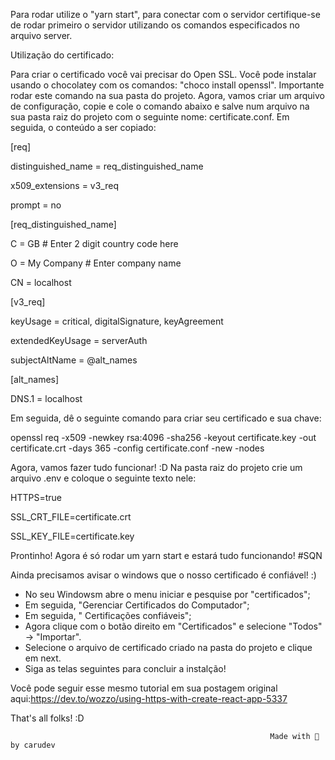 Para rodar utilize o "yarn start", para conectar com o servidor certifique-se de rodar primeiro o servidor utilizando os comandos especificados no arquivo server.

Utilização do certificado:

Para criar o certificado você vai precisar do Open SSL. Você pode instalar usando o chocolatey com os comandos: "choco install openssl". Importante rodar este comando na sua pasta do projeto.
Agora, vamos criar um arquivo de configuração, copie e cole o comando abaixo e salve num arquivo na sua pasta raiz do projeto com o seguinte nome: certificate.conf. Em seguida, o conteúdo a ser copiado:



[req]

distinguished_name = req_distinguished_name

x509_extensions = v3_req

prompt = no

[req_distinguished_name]

C = GB  # Enter 2 digit country code here

O = My Company # Enter company name

CN = localhost

[v3_req]

keyUsage = critical, digitalSignature, keyAgreement

extendedKeyUsage = serverAuth

subjectAltName = @alt_names

[alt_names]

DNS.1 = localhost




Em seguida, dê o seguinte comando para criar seu certificado e sua chave:


openssl req -x509 -newkey rsa:4096 -sha256 -keyout certificate.key -out certificate.crt -days 365 -config certificate.conf -new -nodes


Agora, vamos fazer tudo funcionar! :D
Na pasta raiz do projeto crie um arquivo .env e coloque o seguinte texto nele:

HTTPS=true

SSL_CRT_FILE=certificate.crt

SSL_KEY_FILE=certificate.key

Prontinho! Agora é só rodar um yarn start e estará tudo funcionando! #SQN

Ainda precisamos avisar o windows que o nosso certificado é confiável! :)

* No seu Windowsm abre o menu iniciar e pesquise por "certificados";
* Em seguida, "Gerenciar Certificados do Computador";
* Em seguida, " Certificações confiáveis";
* Agora clique com o botão direito em "Certificados" e selecione "Todos" -> "Importar".
* Selecione o arquivo de certificado criado na pasta do projeto e clique em next.
* Siga as telas seguintes para concluir a instalção!
 
 
 Você pode seguir esse mesmo tutorial em sua postagem original aqui:https://dev.to/wozzo/using-https-with-create-react-app-5337
 
 
 
 That's all folks! :D
 
 
                                                              Made with 💜 by carudev





